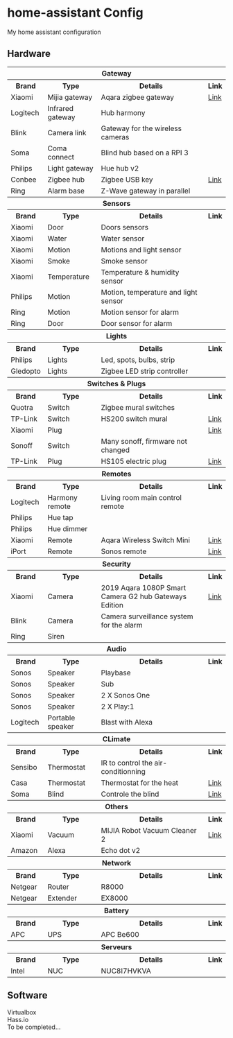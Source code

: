 # home-assistant Config
My home assistant configuration

## Hardware
<table>
    <tr>
        <th colspan="4">Gateway</th>
    </tr>
    <tr>
        <th>Brand</th>
        <th>Type</th>
        <th>Details</th>
        <th>Link</th>
    </tr>
    <tr>
        <td>Xiaomi</td>
        <td>Mijia gateway</td>
        <td>Aqara zigbee gateway</td>
        <td><a href="https://www.aliexpress.com/item/32635362864.html?spm=a2g0s.9042311.0.0.27424c4dJ8VS7Z">Link</a></td>
    </tr>
    <tr>
        <td>Logitech</td>
        <td>Infrared gateway</td>
        <td>Hub harmony</td>
        <td></td>
    </tr>
    <tr>
        <td>Blink</td>
        <td>Camera link</td>
        <td>Gateway for the wireless cameras</td>
        <td></td>
    </tr>
    <tr>
        <td>Soma</td>
        <td>Coma connect</td>
        <td>Blind hub based on a RPI 3</td>
        <td></td>
    </tr>
    <tr>
        <td>Philips</td>
        <td>Light gateway</td>
        <td>Hue hub v2</td>
        <td></td>
    </tr>
    <tr>
        <td>Conbee</td>
        <td>Zigbee hub</td>
        <td>Zigbee USB key</td>
        <td><a href="https://phoscon.de/en/conbee2">Link</a></td>
    </tr>
    <tr>
        <td>Ring</td>
        <td>Alarm base</td>
        <td>Z-Wave gateway in parallel</td>
        <td></td>
    </tr>
    <tr>
        <th colspan="4">Sensors</th>
    </tr>
    <tr>
        <th>Brand</th>
        <th>Type</th>
        <th>Details</th>
        <th>Link</th>
    </tr>
    <tr>
        <td>Xiaomi</td>
        <td>Door</td>
        <td>Doors sensors</td>
        <td></td>
    </tr>
    <tr>
        <td>Xiaomi</td>
        <td>Water</td>
        <td>Water sensor</td>
        <td></td>
    </tr>
    <tr>
        <td>Xiaomi</td>
        <td>Motion</td>
        <td>Motions and light sensor</td>
        <td></td>
    </tr>
    <tr>
        <td>Xiaomi</td>
        <td>Smoke</td>
        <td>Smoke sensor</td>
        <td></td>
    </tr>
    <tr>
        <td>Xiaomi</td>
        <td>Temperature</td>
        <td>Temperature & humidity sensor</td>
        <td></td>
    </tr>
    <tr>
        <td>Philips</td>
        <td>Motion</td>
        <td>Motion, temperature and light sensor</td>
        <td></td>
    </tr>
    <tr>
        <td>Ring</td>
        <td>Motion</td>
        <td>Motion sensor for alarm</td>
        <td></td>
    </tr>
    <tr>
        <td>Ring</td>
        <td>Door</td>
        <td>Door sensor for alarm</td>
        <td></td>
    </tr>
    <tr>
        <th colspan="4">Lights</th>
    </tr>
    <tr>
        <th>Brand</th>
        <th>Type</th>
        <th>Details</th>
        <th>Link</th>
    </tr>
    <tr>
        <td>Philips</td>
        <td>Lights</td>
        <td>Led, spots, bulbs, strip</td>
        <td></td>
    </tr>
    <tr>
        <td>Gledopto</td>
        <td>Lights</td>
        <td>Zigbee LED strip controller</td>
        <td></td>
    </tr>
    <tr>
        <th colspan="4">Switches & Plugs</th>
    </tr>
    <tr>
        <th>Brand</th>
        <th>Type</th>
        <th>Details</th>
        <th>Link</th>
    </tr>
    <tr>
        <td>Quotra</td>
        <td>Switch</td>
        <td>Zigbee mural switches</td>
        <td></td>
    </tr>
    <tr>
        <td>TP-Link</td>
        <td>Switch</td>
        <td>HS200 switch mural</td>
        <td><a href="https://www.tp-link.com/ca/home-networking/smart-plug/hs200/">Link</a></td>
    </tr>
    <tr>
        <td>Xiaomi</td>
        <td>Plug</td>
        <td></td>
        <td><a href="https://www.aliexpress.com/item/32695956267.html">Link</a></td>
    </tr>
    <tr>
        <td>Sonoff</td>
        <td>Switch</td>
        <td>Many sonoff, firmware not changed</td>
        <td></td>
    </tr>
    <tr>
        <td>TP-Link</td>
        <td>Plug</td>
        <td>HS105 electric plug</td>
        <td><a href="https://www.tp-link.com/ca/home-networking/smart-plug/hs105/">Link</a></td>
    </tr>
    <tr>
        <th colspan="4">Remotes</th>
    </tr>
    <tr>
        <th>Brand</th>
        <th>Type</th>
        <th>Details</th>
        <th>Link</th>
    </tr>
    <tr>
        <td>Logitech</td>
        <td>Harmony remote</td>
        <td>Living room main control remote</td>
        <td></td>
    </tr>
    <tr>
        <td>Philips</td>
        <td>Hue tap</td>
        <td></td>
        <td></td>
    </tr>
    <tr>
        <td>Philips</td>
        <td>Hue dimmer</td>
        <td></td>
        <td></td>
    </tr>
    <tr>
        <td>Xiaomi</td>
        <td>Remote</td>
        <td>Aqara Wireless Switch Mini</td>
        <td><a href="https://www.aliexpress.com/item/32999952824.html">Link</a></td>
    </tr>
    <tr>
        <td>iPort</td>
        <td>Remote</td>
        <td>Sonos remote</td>
        <td><a href="https://iportproducts.com/xpress">Link</a></td>
    </tr>
    <tr>
        <th colspan="4">Security</th>
    </tr>
    <tr>
        <th>Brand</th>
        <th>Type</th>
        <th>Details</th>
        <th>Link</th>
    </tr>
    <tr>
        <td>Xiaomi</td>
        <td>Camera</td>
        <td>2019 Aqara 1080P Smart Camera G2 hub Gateways Edition</td>
        <td><a href="https://www.aliexpress.com/item/32993932041.html?spm=a2g0s.9042311.0.0.27426c37RVPJpl">Link</a></td>
    </tr>
    <tr>
        <td>Blink</td>
        <td>Camera</td>
        <td>Camera surveillance system for the alarm</td>
        <td></td>
    </tr>
    <tr>
        <td>Ring</td>
        <td>Siren</td>
        <td></td>
        <td></td>
    </tr>
    <tr>
        <th colspan="4">Audio</th>
    </tr>
    <tr>
        <th>Brand</th>
        <th>Type</th>
        <th>Details</th>
        <th>Link</th>
    </tr>
    <tr>
        <td>Sonos</td>
        <td>Speaker</td>
        <td>Playbase</td>
        <td></td>
    </tr>
    <tr>
        <td>Sonos</td>
        <td>Speaker</td>
        <td>Sub</td>
        <td></td>
    </tr>
    <tr>
        <td>Sonos</td>
        <td>Speaker</td>
        <td>2 X Sonos One</td>
        <td></td>
    </tr>
    <tr>
        <td>Sonos</td>
        <td>Speaker</td>
        <td>2 X Play:1</td>
        <td></td>
    </tr>
    <tr>
        <td>Logitech</td>
        <td>Portable speaker</td>
        <td>Blast with Alexa</td>
        <td></td>
    </tr>
    <tr>
        <th colspan="4">CLimate</th>
    </tr>
    <tr>
        <th>Brand</th>
        <th>Type</th>
        <th>Details</th>
        <th>Link</th>
    </tr>
    <tr>
        <td>Sensibo</td>
        <td>Thermostat</td>
        <td>IR to control the air-conditionning</td>
        <td></td>
    </tr>
    <tr>
        <td>Casa</td>
        <td>Thermostat</td>
        <td>Thermostat for the heat</td>
        <td><a href="https://casa.energy/fr/caleo">Link</a></td>
    </tr>
    <tr>
        <td>Soma</td>
        <td>Blind</td>
        <td>Controle the blind</td>
        <td><a href="https://www.somasmarthome.com">Link</a></td>
    </tr>
     <tr>
        <th colspan="4">Others</th>
    </tr>
    <tr>
        <th>Brand</th>
        <th>Type</th>
        <th>Details</th>
        <th>Link</th>
    </tr>
    <tr>
        <td>Xiaomi</td>
        <td>Vacuum</td>
        <td>MIJIA Robot Vacuum Cleaner 2</td>
        <td><a href="https://www.aliexpress.com/item/32852382914.html?spm=a2g0s.9042311.0.0.27424c4d0HMoq9">Link</a></td>
    </tr>
    <tr>
        <td>Amazon</td>
        <td>Alexa</td>
        <td>Echo dot v2</td>
        <td></td>
    </tr>
    <tr>
        <th colspan="4">Network</th>
    </tr>
    <tr>
        <th>Brand</th>
        <th>Type</th>
        <th>Details</th>
        <th>Link</th>
    </tr>
    <tr>
        <td>Netgear</td>
        <td>Router</td>
        <td>R8000</td>
        <td></td>
    </tr>
    <tr>
        <td>Netgear</td>
        <td>Extender</td>
        <td>EX8000</td>
        <td></td>
    </tr>
    <tr>
        <th colspan="4">Battery</th>
    </tr>
    <tr>
        <th>Brand</th>
        <th>Type</th>
        <th>Details</th>
        <th>Link</th>
    </tr>
    <tr>
        <td>APC</td>
        <td>UPS</td>
        <td>APC Be600</td>
        <td></td>
    </tr>
     <tr>
        <th colspan="4">Serveurs</th>
    </tr>
    <tr>
        <th>Brand</th>
        <th>Type</th>
        <th>Details</th>
        <th>Link</th>
    </tr>
    <tr>
        <td>Intel</td>
        <td>NUC</td>
        <td>NUC8I7HVKVA</td>
        <td></td>
    </tr>
</table>

## Software
Virtualbox  
Hass.io  
To be completed...